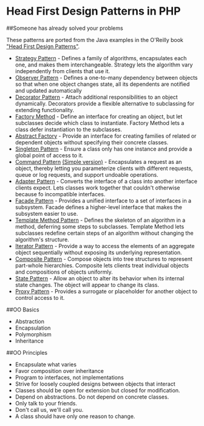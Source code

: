 # Head First Design Patterns in PHP
##Someone has already solved your problems

These patterns are ported from the Java examples in the O'Reilly book ["Head First Design Patterns"](http://www.headfirstlabs.com/books/hfdp/).

* [Strategy Pattern](StrategyPattern.php) - Defines a family of algorithms, encapsulates each one, and makes them interchangeable. Strategy lets the algorithm vary independently from clients that use it.
* [Observer Pattern](ObserverPattern.php) - Defines a one-to-many dependency between objects so that when one object changes state, all its dependents are notified and updated automatically
* [Decorator Pattern](DecoratorPattern.php) - Attach additional responsibilities to an object dynamically. Decorators provide a flexible alternative to subclassing for extending functionality.
* [Factory Method](FactoryMethod.php) - Define an interface for creating an object, but let subclasses decide which class to instantiate. Factory Method lets a class defer instantiation to the subclasses.
* [Abstract Factory](FactoryPatternAbstract.php) - Provide an interface for creating families of related or dependent objects without specifying their concrete classes.
* [Singleton Pattern](SingletonPattern.php) - Ensure a class only has one instance and provide a global point of access to it.
* [Command Pattern](CommandPattern.php) [(Simple version)](CommandPatternSimple.php) - Encapsulates a request as an object, thereby letting you parameterize clients with different requests, queue or log requests, and support undoable operations.
* [Adapter Pattern](AdapterPattern.php) - Converts the interface of a class into another interface clients expect. Lets classes work together that couldn't otherwise because fo incompatible interfaces.
* [Facade Pattern](FacadePattern.php) - Provides a unified interface to a set of interfaces in a subsystem. Facade defines a higher-level interface that makes the subsystem easier to use.
* [Template Method Pattern](TemplateMethodPattern.php) - Defines the skeleton of an algorithm in a method, deferring some steps to subclasses. Template Method lets subclasses redefine certain steps of an algorithm without changing the algorithm's structure.
* [Iterator Pattern](IteratorPattern.php) - Provide a way to access the elements of an aggregate object sequentially without exposing its underlying representation.
* [Composite Pattern](CompositePattern.php) - Compose objects into tree structures to represent part-whole hierarchies. Composite lets clients treat individual objects and compositions of objects uniformly.
* [State Pattern](StatePattern.php) - Allow an object to alter its behavior when its internal state changes. The object will appear to change its class.
* [Proxy Pattern](ProxyPattern.php) - Provides a surrogate or placeholder for another object to control access to it.

##OO Basics
* Abstraction
* Encapsulation
* Polymorphism
* Inheritance

##OO Principles
* Encapsulate what varies
* Favor composition over inheritance
* Program to interfaces, not implementations
* Strive for loosely coupled designs between objects that interact
* Classes should be open for extension but closed for modification.
* Depend on abstractions. Do not depend on concrete classes.
* Only talk to your friends.
* Don't call us, we'll call you.
* A class should have only one reason to change.